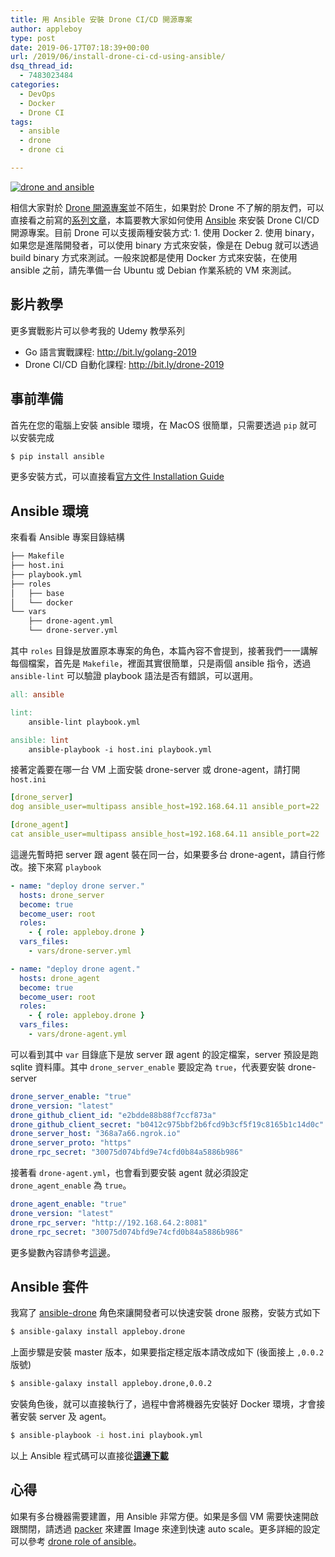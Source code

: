```yaml
---
title: 用 Ansible 安裝 Drone CI/CD 開源專案
author: appleboy
type: post
date: 2019-06-17T07:18:39+00:00
url: /2019/06/install-drone-ci-cd-using-ansible/
dsq_thread_id:
  - 7483023484
categories:
  - DevOps
  - Docker
  - Drone CI
tags:
  - ansible
  - drone
  - drone ci

---
```

[![drone and ansible][1]][1]

相信大家對於 [Drone 開源專案][2]並不陌生，如果對於 Drone 不了解的朋友們，可以直接看之前寫的[系列文章][3]，本篇要教大家如何使用 [Ansible][4] 來安裝 Drone CI/CD 開源專案。目前 Drone 可以支援兩種安裝方式: 1. 使用 Docker 2. 使用 binary，如果您是進階開發者，可以使用 binary 方式來安裝，像是在 Debug 就可以透過 build binary 方式來測試。一般來說都是使用 Docker 方式來安裝，在使用 ansible 之前，請先準備一台 Ubuntu 或 Debian 作業系統的 VM 來測試。

<!--more-->

## 影片教學

更多實戰影片可以參考我的 Udemy 教學系列

  * Go 語言實戰課程: <http://bit.ly/golang-2019>
  * Drone CI/CD 自動化課程: <http://bit.ly/drone-2019>

## 事前準備

首先在您的電腦上安裝 ansible 環境，在 MacOS 很簡單，只需要透過 `pip` 就可以安裝完成

```bash
$ pip install ansible
```

更多安裝方式，可以直接看[官方文件 Installation Guide][5]

## Ansible 環境

來看看 Ansible 專案目錄結構

```bash
├── Makefile
├── host.ini
├── playbook.yml
├── roles
│   ├── base
│   └── docker
└── vars
    ├── drone-agent.yml
    └── drone-server.yml
```

其中 `roles` 目錄是放置原本專案的角色，本篇內容不會提到，接著我們一一講解每個檔案，首先是 `Makefile`，裡面其實很簡單，只是兩個 ansible 指令，透過 `ansible-lint` 可以驗證 playbook 語法是否有錯誤，可以選用。

```makefile
all: ansible

lint:
    ansible-lint playbook.yml

ansible: lint
    ansible-playbook -i host.ini playbook.yml
```

接著定義要在哪一台 VM 上面安裝 drone-server 或 drone-agent，請打開 `host.ini`

```yaml
[drone_server]
dog ansible_user=multipass ansible_host=192.168.64.11 ansible_port=22

[drone_agent]
cat ansible_user=multipass ansible_host=192.168.64.11 ansible_port=22
```

這邊先暫時把 server 跟 agent 裝在同一台，如果要多台 drone-agent，請自行修改。接下來寫 `playbook`

```yaml
- name: "deploy drone server."
  hosts: drone_server
  become: true
  become_user: root
  roles:
    - { role: appleboy.drone }
  vars_files:
    - vars/drone-server.yml

- name: "deploy drone agent."
  hosts: drone_agent
  become: true
  become_user: root
  roles:
    - { role: appleboy.drone }
  vars_files:
    - vars/drone-agent.yml
```

可以看到其中 `var` 目錄底下是放 server 跟 agent 的設定檔案，server 預設是跑 sqlite 資料庫。其中 `drone_server_enable` 要設定為 `true`，代表要安裝 drone-server

```yaml
drone_server_enable: "true"
drone_version: "latest"
drone_github_client_id: "e2bdde88b88f7ccf873a"
drone_github_client_secret: "b0412c975bbf2b6fcd9b3cf5f19c8165b1c14d0c"
drone_server_host: "368a7a66.ngrok.io"
drone_server_proto: "https"
drone_rpc_secret: "30075d074bfd9e74cfd0b84a5886b986"
```

接著看 `drone-agent.yml`，也會看到要安裝 agent 就必須設定 `drone_agent_enable` 為 `true`。

```yaml
drone_agent_enable: "true"
drone_version: "latest"
drone_rpc_server: "http://192.168.64.2:8081"
drone_rpc_secret: "30075d074bfd9e74cfd0b84a5886b986"
```

更多變數內容請參考[這邊][6]。

## Ansible 套件

我寫了 [ansible-drone][7] 角色來讓開發者可以快速安裝 drone 服務，安裝方式如下

```bash
$ ansible-galaxy install appleboy.drone
```

上面步驟是安裝 master 版本，如果要指定穩定版本請改成如下 (後面接上 `,0.0.2` 版號)

```bash
$ ansible-galaxy install appleboy.drone,0.0.2
```

安裝角色後，就可以直接執行了，過程中會將機器先安裝好 Docker 環境，才會接著安裝 server 及 agent。

```bash
$ ansible-playbook -i host.ini playbook.yml
```

以上 Ansible 程式碼可以直接從[**這邊下載**][8]

## 心得

如果有多台機器需要建置，用 Ansible 非常方便。如果是多個 VM 需要快速開啟跟關閉，請透過 [packer][9] 來建置 Image 來達到快速 auto scale。更多詳細的設定可以參考 [drone role of ansible][7]。

 [1]: https://lh3.googleusercontent.com/HZqWLZjp96azorhAZseeSbSj9Q5-dj99lM8cX4ApJjnDL0grXaMEoIHJl3dQEx-ZyFcI713_CeQlPSFMOLgxD19tBOLMmgdQlwMe_QMhwGKrh2pQDWE2bj4cul4ENt21sWRFOYq6agc=w1920-h1080 "drone and ansible"
 [2]: https://github.com/drone/drone
 [3]: https://blog.wu-boy.com/?s=drone
 [4]: https://www.ansible.com/
 [5]: https://docs.ansible.com/ansible/latest/installation_guide/intro_installation.html
 [6]: https://github.com/appleboy/ansible-drone/blob/master/defaults/main.yml
 [7]: https://github.com/appleboy/ansible-drone
 [8]: https://github.com/go-training/drone-tutorial/tree/b1f215261feb390c4bc02d2c83cb48511b3f76cf/ansible
 [9]: https://www.packer.io/